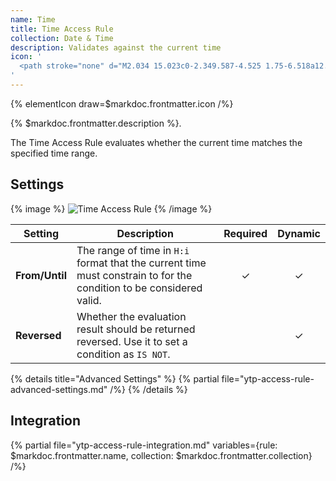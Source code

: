 ```yaml
---
name: Time
title: Time Access Rule
collection: Date & Time
description: Validates against the current time
icon: '
  <path stroke="none" d="M2.034 15.023c0-2.349.587-4.525 1.75-6.518a12.955 12.955 0 014.733-4.733c1.992-1.162 4.157-1.738 6.495-1.738 1.75 0 3.43.345 5.032 1.025 1.6.679 2.97 1.612 4.134 2.763 1.163 1.152 2.084 2.534 2.763 4.146a12.833 12.833 0 011.025 5.055c0 1.75-.345 3.431-1.025 5.032a12.944 12.944 0 01-2.763 4.134c-1.152 1.152-2.534 2.073-4.134 2.752a12.73 12.73 0 01-5.032 1.025c-1.762 0-3.455-.345-5.056-1.025a13.142 13.142 0 01-4.145-2.763c-1.163-1.152-2.073-2.534-2.764-4.123-.69-1.589-1.013-3.27-1.013-5.032zm2.856 0c0 2.73.99 5.101 2.982 7.117 1.992 1.992 4.364 2.982 7.14 2.982 1.819 0 3.512-.45 5.055-1.359 1.543-.91 2.787-2.13 3.696-3.685a9.829 9.829 0 001.37-5.055 9.87 9.87 0 00-1.37-5.067 10.158 10.158 0 00-3.696-3.696A9.822 9.822 0 0015.012 4.9c-1.82 0-3.513.45-5.056 1.359a10.374 10.374 0 00-3.708 3.696c-.92 1.555-1.358 3.247-1.358 5.067zm9.12 0V7.354a.93.93 0 01.276-.68.93.93 0 01.68-.276.93.93 0 01.679.276.93.93 0 01.276.68v7.082l4.134 2.406a.94.94 0 01.438.588.865.865 0 01-.104.714.897.897 0 01-.829.483.8.8 0 01-.484-.138l-4.399-2.568a.95.95 0 01-.483-.334.875.875 0 01-.184-.564z"/>
'
---
```


{% elementIcon draw=$markdoc.frontmatter.icon /%}

{% $markdoc.frontmatter.description %}.

The Time Access Rule evaluates whether the current time matches the specified time range.

## Settings

{% image %}
![Time Access Rule](/assets/ytp/access/rule-time.webp)
{% /image %}

| Setting | Description | Required | Dynamic |
| ------- | ----------- | :------: | :-----: |
| **From/Until** | The range of time in `H:i` format that the current time must constrain to for the condition to be considered valid. | &#x2713; | &#x2713; |
| **Reversed** | Whether the evaluation result should be returned reversed. Use it to set a condition as `IS NOT`. | | &#x2713; |

{% details title="Advanced Settings" %}
    {% partial file="ytp-access-rule-advanced-settings.md" /%}
{% /details %}

## Integration

{% partial file="ytp-access-rule-integration.md" variables={rule: $markdoc.frontmatter.name, collection: $markdoc.frontmatter.collection} /%}
